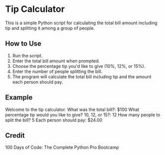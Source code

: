 # Tip Calculator
This is a simple Python script for calculating the total bill amount including tip and splitting it among a group of people.

## How to Use
1. Run the script.
2. Enter the total bill amount when prompted.
3. Choose the percentage tip you'd like to give (10%, 12%, or 15%).
4. Enter the number of people splitting the bill.
5. The program will calculate the total bill including tip and the amount each person should pay.

## Example
Welcome to the tip calculator.
What was the total bill?: $100
What percentage tip would you like to give? 10, 12, or 15?: 12
How many people to split the bill? 5
Each person should pay: $24.00

## Credit
100 Days of Code: The Complete Python Pro Bootcamp